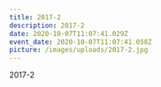 ```yaml
---
title: 2017-2
description: 2017-2
date: 2020-10-07T11:07:41.029Z
event_date: 2020-10-07T11:07:41.058Z
picture: /images/uploads/2017-2.jpg
---
```

2017-2
